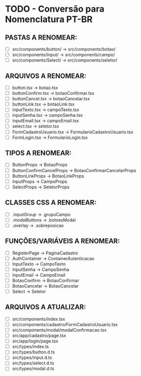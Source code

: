 # TODO - Conversão para Nomenclatura PT-BR

## PASTAS A RENOMEAR:
- [ ] src/components/button/ → src/components/botao/
- [ ] src/components/input/ → src/components/campo/
- [ ] src/components/Select/ → src/components/seletor/

## ARQUIVOS A RENOMEAR:
- [ ] button.tsx → botao.tsx
- [ ] buttonConfirm.tsx → botaoConfirmar.tsx
- [ ] buttonCancel.tsx → botaoCancelar.tsx
- [ ] buttonLink.tsx → botaoLink.tsx
- [ ] inputTexto.tsx → campoTexto.tsx
- [ ] inputSenha.tsx → campoSenha.tsx
- [ ] inputEmail.tsx → campoEmail.tsx
- [ ] select.tsx → seletor.tsx
- [ ] FormCadastroUsuario.tsx → FormularioCadastroUsuario.tsx
- [ ] FormLogin.tsx → FormularioLogin.tsx

## TIPOS A RENOMEAR:
- [ ] ButtonProps → BotaoProps
- [ ] ButtonConfirmCancelProps → BotaoConfirmarCancelarProps
- [ ] ButtonLinkProps → BotaoLinkProps
- [ ] InputProps → CampoProps
- [ ] SelectProps → SeletorProps

## CLASSES CSS A RENOMEAR:
- [ ] .inputGroup → .grupoCampo
- [ ] .modalButtons → .botoesModal
- [ ] .overlay → .sobreposicao

## FUNÇÕES/VARIÁVEIS A RENOMEAR:
- [ ] RegisterPage → PaginaCadastro
- [ ] AuthContainer → ContainerAutenticacao
- [ ] InputTexto → CampoTexto
- [ ] InputSenha → CampoSenha
- [ ] InputEmail → CampoEmail
- [ ] BotaoConfirm → BotaoConfirmar
- [ ] BotaoCancelar → BotaoCancelar
- [ ] Select → Seletor

## ARQUIVOS A ATUALIZAR:
- [ ] src/components/index.tsx
- [ ] src/components/cadastro/FormCadastroUsuario.tsx
- [ ] src/components/modal/modalConfirmacao.tsx
- [ ] src/app/cadastro/page.tsx
- [ ] src/app/login/page.tsx
- [ ] src/types/index.ts
- [ ] src/types/button.d.ts
- [ ] src/types/input.d.ts
- [ ] src/types/select.d.ts
- [ ] src/types/modal.d.ts
